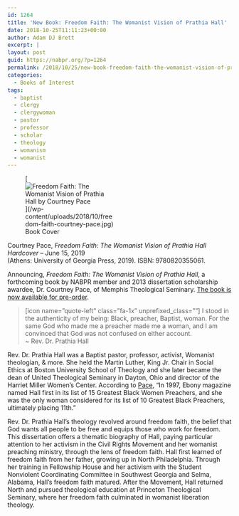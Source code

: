 ```yaml
---
id: 1264
title: 'New Book: Freedom Faith: The Womanist Vision of Prathia Hall'
date: 2018-10-25T11:11:23+00:00
author: Adam DJ Brett
excerpt: |
layout: post
guid: https://nabpr.org/?p=1264
permalink: /2018/10/25/new-book-freedom-faith-the-womanist-vision-of-prathia-hall/
categories:
  - Books of Interest
tags:
  - baptist
  - clergy
  - clergywoman
  - pastor
  - professor
  - scholar
  - theology
  - womanism
  - womanist
---
```

<figure id="attachment_1282" aria-describedby="caption-attachment-1282" style="width: 202px" class="wp-caption alignleft">[<img class="wp-image-1282 size-medium" src="/wp-content/uploads/2018/10/freedom-faith-courtney-pace-202x300.jpg" alt="Freedom Faith: The Womanist Vision of Prathia Hall by Courtney Pace" width="202" height="300" srcset="/wp-content/uploads/2018/10/freedom-faith-courtney-pace-202x300.jpg 202w, /wp-content/uploads/2018/10/freedom-faith-courtney-pace.jpg 526w" sizes="(max-width: 202px) 100vw, 202px" />](/wp-content/uploads/2018/10/freedom-faith-courtney-pace.jpg)<figcaption id="caption-attachment-1282" class="wp-caption-text">Book Cover</figcaption></figure> 

Courtney Pace, _Freedom Faith: The Womanist Vision of Prathia Hall Hardcover_ – June 15, 2019  
(Athens: University of Georgia Press, 2019). ISBN: 9780820355061.

Announcing, _Freedom Faith: The Womanist Vision of Prathia Hall_, a forthcoming book by NABPR member and 2013 dissertation scholarship awardee, Dr. Courtney Pace, of Memphis Theological Seminary. [The book is now available for pre-order](https://amzn.to/2JdgEs3).

> [icon name=&#8221;quote-left&#8221; class=&#8221;fa-1x&#8221; unprefixed_class=&#8221;&#8221;] I stood in the authenticity of my being: Black, preacher, Baptist, woman. For the same God who made me a preacher made me a woman, and I am convinced that God was not confused on either account.  
> ~ Rev. Dr. Prathia Hall

Rev. Dr. Prathia Hall was a Baptist pastor, professor, activist, Womanist theologian, & more. She held the Martin Luther, King Jr. Chair in Social Ethics at Boston University School of Theology and she later became the dean of United Theological Seminary in Dayton, Ohio and director of the Harriet Miller Women&#8217;s Center. According to [Pace](https://www.ethicsdaily.com/prathia-hall-an-extraordinary-ordinary-saint-cms-22090/), &#8220;In 1997, Ebony magazine named Hall first in its list of 15 Greatest Black Women Preachers, and she was the only woman considered for its list of 10 Greatest Black Preachers, ultimately placing 11th.&#8221;

Rev. Dr. Prathia Hall&#8217;s theology revolved around freedom faith, the belief that God wants all people to be free and equips those who work for freedom. This dissertation offers a thematic biography of Hall, paying particular attention to her activism in the Civil Rights Movement and her womanist preaching ministry, through the lens of freedom faith. Hall first learned of freedom faith from her father, growing up in North Philadelphia. Through her training in Fellowship House and her activism with the Student Nonviolent Coordinating Committee in Southwest Georgia and Selma, Alabama, Hall&#8217;s freedom faith matured. After the Movement, Hall returned North and pursued theological education at Princeton Theological Seminary, where her freedom faith culminated in womanist liberation theology.